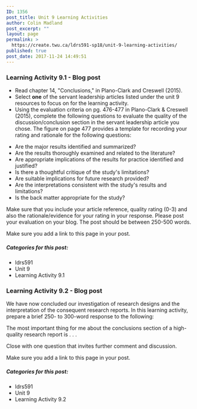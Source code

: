 ```yaml
---
ID: 1356
post_title: Unit 9 Learning Activities
author: Colin Madland
post_excerpt: ""
layout: page
permalink: >
  https://create.twu.ca/ldrs591-sp18/unit-9-learning-activities/
published: true
post_date: 2017-11-24 14:49:51
---
```

<h3>Learning Activity 9.1 - Blog post</h3>

<ul>
<li>Read chapter 14, "Conclusions," in Plano-Clark and Creswell (2015).</li>
<li>Select <strong>one</strong> of the servant leadership articles listed under the unit 9 resources to focus on for the learning activity.</li>
<li>Using the evaluation criteria on pg. 476-477 in Plano-Clark &amp; Creswell (2015), complete the following questions to evaluate the quality of the discussion/conclusion section in the servant leadership article you chose. The figure on page 477 provides a template for recording your rating and rationale for the following questions:</li>
</ul>

<ul>
    <li>Are the major results identified and summarized?</li>
    <li>Are the results thoroughly examined and related to the literature?</li>
    <li>Are appropriate implications of the results for practice identified and justified?</li>
    <li>Is there a thoughtful critique of the study's limitations?</li>
    <li>Are suitable implications for future research provided?</li>
    <li>Are the interpretations consistent with the study's results and limitations?</li>
    <li>Is the back matter appropriate for the study?</li>
</ul>

Make sure that you include your article reference, quality rating (0-3) and also the rationale/evidence for your rating in your response. Please post your evaluation on your blog. The post should be between 250-500 words.

Make sure you add a link to this page in your post.

<h5>Categories for this post:</h5>

<ul>
<li>ldrs591</li>
<li>Unit 9</li>
<li>Learning Activity 9.1</li>
</ul>

<h3>Learning Activity 9.2 - Blog post</h3>

We have now concluded our investigation of research designs and the interpretation of the consequent research reports. In this learning activity, prepare a brief 250- to 300-word response to the following:

The most important thing for me about the conclusions section of a high-quality research report is . . .

Close with one question that invites further comment and discussion.

Make sure you add a link to this page in your post.

<h5>Categories for this post:</h5>

<ul>
<li>ldrs591</li>
<li>Unit 9</li>
<li>Learning Activity 9.2</li>
</ul>

&nbsp;